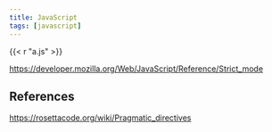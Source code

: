 ```yaml
---
title: JavaScript
tags: [javascript]
---
```


{{< r "a.js" >}}

<https://developer.mozilla.org/Web/JavaScript/Reference/Strict_mode>

## References

<https://rosettacode.org/wiki/Pragmatic_directives>
